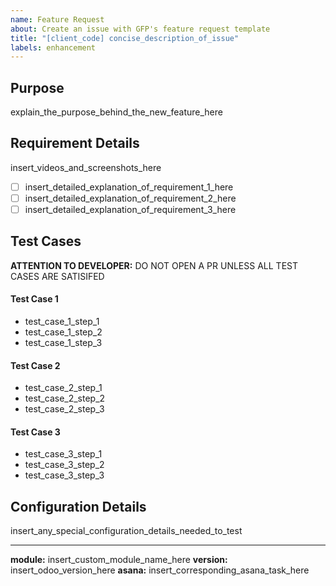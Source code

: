 ```yaml
---
name: Feature Request
about: Create an issue with GFP's feature request template
title: "[client_code] concise_description_of_issue"
labels: enhancement
--- 
```


## Purpose

explain_the_purpose_behind_the_new_feature_here

## Requirement Details

insert_videos_and_screenshots_here

- [ ] insert_detailed_explanation_of_requirement_1_here
- [ ] insert_detailed_explanation_of_requirement_2_here
- [ ] insert_detailed_explanation_of_requirement_3_here

## Test Cases
**ATTENTION TO DEVELOPER:** DO NOT OPEN A PR UNLESS ALL TEST CASES ARE SATISIFED

#### Test Case 1
- test_case_1_step_1
- test_case_1_step_2
- test_case_1_step_3

#### Test Case 2
- test_case_2_step_1
- test_case_2_step_2
- test_case_2_step_3

#### Test Case 3
- test_case_3_step_1
- test_case_3_step_2
- test_case_3_step_3

## Configuration Details

insert_any_special_configuration_details_needed_to_test


---

**module:** insert_custom_module_name_here
**version:** insert_odoo_version_here
**asana:** insert_corresponding_asana_task_here

